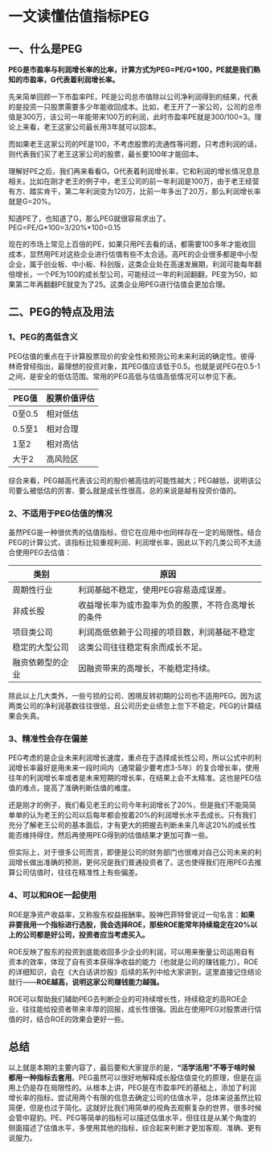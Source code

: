 # 一文读懂估值指标PEG

## 一、什么是PEG

**PEG是市盈率与利润增长率的比率，计算方式为PEG=PE/G*100，PE就是我们熟知的市盈率，G代表着利润增长率。**

先来简单回顾一下市盈率PE，PE是公司总市值除以公司净利润得到的结果，代表的是投资一只股票需要多少年能收回成本。比如，老王开了一家公司，公司的总市值是300万，该公司一年能带来100万的利润，此时市盈率PE就是300/100=3。理论上来看，老王这家公司最长用3年就可以回本。

而如果老王这家公司的PE是100，不考虑股票的流通性等问题，只考虑利润的话，则代表我们买了老王这家公司的股票，最长要100年才能回本。

理解好PE之后，我们再来看看G。G代表着利润增长率，它和利润的增长情况息息相关。比如在刚才老王的例子中，老王公司的前一年利润是100万，由于老王经营有方、踏实肯干，第二年利润变为120万，比前一年多出了20万，那么利润增长率就是G=20%。

知道PE了，也知道了G，那么PEG就很容易求出了。PEG=PE/G*100=3/20%*100=0.15

现在的市场上常见上百倍的PE，如果只用PE去看的话，都需要100多年才能收回成本，显然用PE对这些企业进行估值有些不太合适。高PE的企业很多都是中小型企业，属于创业板、中小板、科创版，这类企业处在高速发展期，利润可能每年翻倍增长，一个PE为100的成长型公司，可能经过一年的利润翻翻，PE变为50，如果第二年再翻翻PE就变为了25。这类企业用PEG进行估值会更加合理。

## 二、PEG的特点及用法

### 1、PEG的高低含义

PEG估值的重点在于计算股票现价的安全性和预测公司未来利润的确定性。彼得·林奇曾经指出，最理想的投资对象，其PEG值应该低于0.5。也就是说PEG在0.5-1之间，是安全的低估范围。常用的PEG高低与估值高低情况可以参见下表。

| PEG值  | 股票价值评估 |
| ------ | ------------ |
| 0至0.5 | 相对低估     |
| 0.5至1 | 相对合理     |
| 1至2   | 相对高估     |
| 大于2  | 高风险区     |

综合来看，PEG越高代表该公司的股价被高估的可能性越大；PEG越低，说明该公司要么被低估的厉害、要么就是成长性很高，总的来说是越有投资价值的。

### 2、不适用于PEG估值的情况

虽然PEG是一种很优秀的估值指标，但它在应用中也同样存在一定的局限性。结合PEG的计算公式，该指标比较重视利润、利润增长率，因此以下的几类公司不太适合使用PEG去估值：

| 类别             | 原因                                               |
| ---------------- | -------------------------------------------------- |
| 周期性行业       | 利润基础不稳定，使用PEG容易造成误差。              |
| 非成长股         | 收益增长率为或市盈率为负的股票，不符合高增长的条件 |
| 项目类公司       | 利润高低依赖于公司接的项目数，利润基础不稳定       |
| 稳定的大型公司   | 这类公司往往稳定有余而成长不足。                   |
| 融资依赖型的企业 | 因融资带来的高增长，不能稳定持续。                 |

除此以上几大类外，一些亏损的公司、困境反转初期的公司也不适用PEG。因为这两类公司的净利润基数往往很低，且公司历史业绩忽上忽下不稳定，PEG的计算结果会失真。

### 3、精准性会存在偏差

PEG考虑的是企业未来利润增长速度，重点在于选择成长性公司，所以公式中的利润增长率最好是用未来一段时间内（通常最少要考虑3-5年）的复合增长率，使用往年的利润增长率或者是未来短期的增长率，在结果上会不太精准。这也是PEG估值的难点，提高了准确判断估值的难度。

还是刚才的例子，我们看见老王的公司今年利润增长了20%，但是我们不能简简单单的认为老王的公司以后每年都会按着20%的利润增长水平去成长。只有我们充分了解老王公司的基本面后，才有更大的把握去判断未来几年这20%的成长性能否维持得住，然后再使用PEG得到的估值结果才更加可靠一些。

但实际上，对于很多公司而言，即便是公司的财务部门也很难对自己公司未来的利润增长做出准确的预测，更何况是我们普通投资者了。这也使得我们在用PEG去推算公司估值时，往往在精准性上有些偏差。

### 4、可以和ROE一起使用

ROE是净资产收益率，又称股东权益报酬率。股神巴菲特曾说过一句名言：**如果非要我用一个指标进行选股，我会选择ROE，那些ROE能常年持续稳定在20%以上的公司都是好公司，投资者应当考虑买入。**

ROE反映了股东的投资到底能收回多少企业的利润，可以用来衡量公司运用自有资本的效率，体现了自有资本获得净收益的能力（也就是公司的赚钱能力）。ROE的详细知识，会在《大白话讲炒股》后续的系列中给大家讲到，这里直接记住结论就行——**ROE越高，说明这家公司赚钱能力越强。**

ROE可以帮助我们辅助PEG去判断企业的可持续增长性，持续稳定的高ROE企业，往往能给投资者带来丰厚的回报，成长性很强。因此在使用PEG对股票进行估值的时，结合ROE的效果会更好一些。

## 总结

以上就是本期的主要内容了，最后要和大家提示的是，**“活学活用”不等于啥时候都用一种指标去套用**。PEG虽然可以很好地解释成长股估值变化的原理，但是在运用上仍是存在局限性的。从根本上讲，PEG是在市盈率PE的基础上，添加了利润增长率的指标，尝试用两个有限的信息去确定公司的估值水平，总体来说虽然比较简便，但是也过于简化。这就好比我们用简单的视角去观察复杂的世界，很多时候会管中窥豹。PE、PEG等简单的指标可以描述估值水平，但往往是从某个角度的侧面描述了估值水平，多使用其他的指标，综合起来判断才更加客观、准确、更有说服力。
